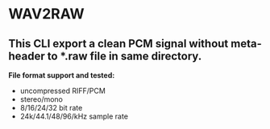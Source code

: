 # WAV2RAW 
## This CLI export a clean PCM signal without meta-header to *.raw file in same directory.
**File format support and tested:**

- uncompressed RIFF/PCM
- stereo/mono
- 8/16/24/32 bit rate
- 24k/44.1/48/96/kHz sample rate